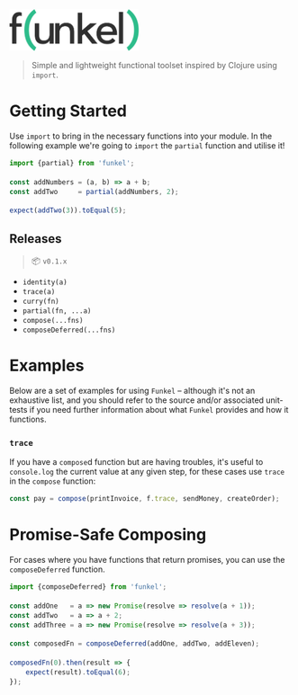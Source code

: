 <img src="media/logo.png" width="230" alt="Funkel" />

> Simple and lightweight functional toolset inspired by Clojure using `import`.

# Getting Started

Use `import` to bring in the necessary functions into your module. In the following example we're going to `import` the `partial` function and utilise it!

```javascript
import {partial} from 'funkel';

const addNumbers = (a, b) => a + b;
const addTwo     = partial(addNumbers, 2);

expect(addTwo(3)).toEqual(5);
```

## Releases

 > :package: `v0.1.x`
 
 * `identity(a)`
 * `trace(a)`
 * `curry(fn)`
 * `partial(fn, ...a)`
 * `compose(...fns)`
 * `composeDeferred(...fns)`
 
# Examples

Below are a set of examples for using `Funkel` &ndash; although it's not an exhaustive list, and you should refer to the source and/or associated unit-tests if you need further information about what `Funkel` provides and how it functions.

### `trace`

If you have a `compose`d function but are having troubles, it's useful to `console.log` the current value at any given step, for these cases use `trace` in the `compose` function:

```javascript
const pay = compose(printInvoice, f.trace, sendMoney, createOrder);
```

# Promise-Safe Composing

For cases where you have functions that return promises, you can use the `composeDeferred` function.

```javascript
import {composeDeferred} from 'funkel';

const addOne   = a => new Promise(resolve => resolve(a + 1));
const addTwo   = a => a + 2;
const addThree = a => new Promise(resolve => resolve(a + 3));

const composedFn = composeDeferred(addOne, addTwo, addEleven);

composedFn(0).then(result => {
    expect(result).toEqual(6);
});
```
